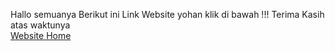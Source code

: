 Hallo semuanya Berikut ini Link Website yohan klik di bawah !!! Terima Kasih atas waktunya  
<a href = "https://yohann19.github.io/Web/Wyohan.html"> Website Home  </a>
